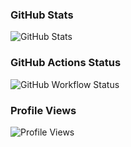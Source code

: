 ### GitHub Stats
![GitHub Stats](https://github-readme-stats.vercel.app/api?username=NullableVar&show_icons=true&theme=dark)

### GitHub Actions Status
![GitHub Workflow Status](https://img.shields.io/github/workflow/status/NullableVar/your-repository-name/Your%20Workflow%20Name?style=flat-square&label=GitHub%20Actions&logo=github&color=dark)

### Profile Views
![Profile Views](https://komarev.com/ghpvc/?username=NullableVar&color=blueviolet&style=flat-square)
